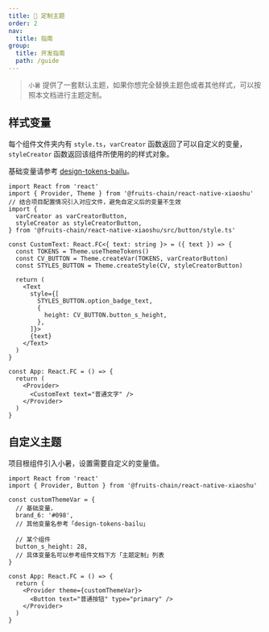 ```yaml
---
title: 🎨 定制主题
order: 2
nav:
  title: 指南
group:
  title: 开发指南
  path: /guide
---
```


> `小暑` 提供了一套默认主题，如果你想完全替换主题色或者其他样式，可以按照本文档进行主题定制。

<!-- ## 主题方案 -->

<!-- `小暑` 暂时用 context 方式把变量共享给各个组件，有考虑使用 [react-native-extended-stylesheet](https://github.com/vitalets/react-native-extended-stylesheet) 管理样式变量。 -->

<!-- ### context

**优势**

- 无其他依赖
- 有比较良好的代码提示

劣势

- 无法在非组件环境下使用
- 样式对象需要写在组件内部动态创建，感觉上有点糟糕 -->

<!-- ### react-native-extended-stylesheet

**优势**

- 运行时方案，变量可继承、同步修改
- 可以在非组件环境通过 ReactNativeExtendedStylesheet.value 获取配置的变量
- 样式可以写在组件外部

方式劣势

- 新增一个依赖
- ReactNativeExtendedStylesheet.create({}) 创建的样式集合变量在使用的时候没有提示，需要自己写一个声明，每次断言使用
- 已经不活跃了，详情请查看 [Is this repo active?](https://github.com/vitalets/react-native-extended-stylesheet/issues/154) -->

## 样式变量

每个组件文件夹内有 `style.ts`，`varCreator` 函数返回了可以自定义的变量，`styleCreator` 函数返回该组件所使用的的样式对象。

基础变量请参考 [design-tokens-bailu](./design-tokens)。

```tsx | pure
import React from 'react'
import { Provider, Theme } from '@fruits-chain/react-native-xiaoshu'
// 结合项目配置情况引入对应文件，避免自定义后的变量不生效
import {
  varCreator as varCreatorButton,
  styleCreator as styleCreatorButton,
} from '@fruits-chain/react-native-xiaoshu/src/button/style.ts'

const CustomText: React.FC<{ text: string }> = ({ text }) => {
  const TOKENS = Theme.useThemeTokens()
  const CV_BUTTON = Theme.createVar(TOKENS, varCreatorButton)
  const STYLES_BUTTON = Theme.createStyle(CV, styleCreatorButton)

  return (
    <Text
      style={[
        STYLES_BUTTON.option_badge_text,
        {
          height: CV_BUTTON.button_s_height,
        },
      ]}>
      {text}
    </Text>
  )
}

const App: React.FC = () => {
  return (
    <Provider>
      <CustomText text="普通文字" />
    </Provider>
  )
}
```

## 自定义主题

项目根组件引入小暑，设置需要自定义的变量值。

```tsx | pure
import React from 'react'
import { Provider, Button } from '@fruits-chain/react-native-xiaoshu'

const customThemeVar = {
  // 基础变量，
  brand_6: '#098',
  // 其他变量名参考「design-tokens-bailu」

  // 某个组件
  button_s_height: 28,
  // 具体变量名可以参考组件文档下方「主题定制」列表
}

const App: React.FC = () => {
  return (
    <Provider theme={customThemeVar}>
      <Button text="普通按钮" type="primary" />
    </Provider>
  )
}
```
